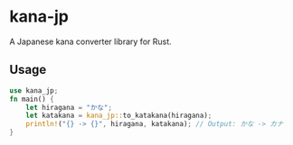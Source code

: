 # kana-jp

A Japanese kana converter library for Rust.

## Usage

```rust
use kana_jp;
fn main() {
    let hiragana = "かな";
    let katakana = kana_jp::to_katakana(hiragana);
    println!("{} -> {}", hiragana, katakana); // Output: かな -> カナ
}
```
